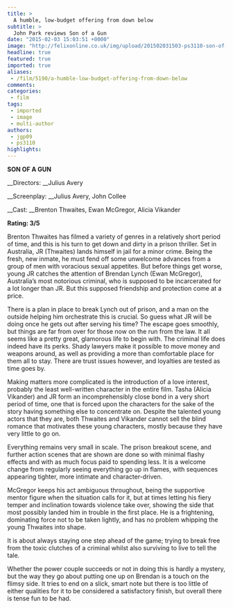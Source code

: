 ```yaml
---
title: >
  A humble, low-budget offering from down below
subtitle: >
  John Park reviews Son of a Gun
date: "2015-02-03 15:03:51 +0000"
image: "http://felixonline.co.uk/img/upload/201502031503-ps3110-son-of-a-gun-1-cmyk.jpg"
headline: true
featured: true
imported: true
aliases:
 - /film/5190/a-humble-low-budget-offering-from-down-below
comments:
categories:
 - film
tags:
 - imported
 - image
 - multi-author
authors:
 - jgp09
 - ps3110
highlights:
---
```


__SON OF A GUN__

__Directors: __Julius Avery

__Screenplay: __Julius Avery, John Collee

__Cast: __Brenton Thwaites, Ewan McGregor, Alicia Vikander

__Rating: 3/5__

Brenton Thwaites has filmed a variety of genres in a relatively short period of time, and this is his turn to get down and dirty in a prison thriller. Set in Australia, JR (Thwaites) lands himself in jail for a minor crime. Being the fresh, new inmate, he must fend off some unwelcome advances from a group of men with voracious sexual appetites. But before things get worse, young JR catches the attention of Brendan Lynch (Ewan McGregor), Australia’s most notorious criminal, who is supposed to be incarcerated for a lot longer than JR. But this supposed friendship and protection come at a price.

There is a plan in place to break Lynch out of prison, and a man on the outside helping him orchestrate this is crucial. So guess what JR will be doing once he gets out after serving his time? The escape goes smoothly, but things are far from over for those now on the run from the law. It all seems like a pretty great, glamorous life to begin with. The criminal life does indeed have its perks. Shady lawyers make it possible to move money and weapons around, as well as providing a more than comfortable place for them all to stay. There are trust issues however, and loyalties are tested as time goes by.

Making matters more complicated is the introduction of a love interest, probably the least well-written character in the entire film. Tasha (Alicia Vikander) and JR form an incomprehensibly close bond in a very short period of time, one that is forced upon the characters for the sake of the story having something else to concentrate on. Despite the talented young actors that they are, both Thwaites and Vikander cannot sell the blind romance that motivates these young characters, mostly because they have very little to go on.

Everything remains very small in scale. The prison breakout scene, and further action scenes that are shown are done so with minimal flashy effects and with as much focus paid to spending less. It is a welcome change from regularly seeing everything go up in flames, with sequences appearing tighter, more intimate and character-driven.

McGregor keeps his act ambiguous throughout, being the supportive mentor figure when the situation calls for it, but at times letting his fiery temper and inclination towards violence take over, showing the side that most possibly landed him in trouble in the first place. He is a frightening, dominating force not to be taken lightly, and has no problem whipping the young Thwaites into shape.

It is about always staying one step ahead of the game; trying to break free from the toxic clutches of a criminal whilst also surviving to live to tell the tale.

Whether the power couple succeeds or not in doing this is hardly a mystery, but the way they go about putting one up on Brendan is a touch on the flimsy side. It tries to end on a slick, smart note but there is too little of either qualities for it to be considered a satisfactory finish, but overall there is tense fun to be had.
